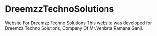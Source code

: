 # DreemzzTechnoSolutions
Website For Dreemzz Techno Solutions
This website was developed for Dreemzz Techno Solutions, Company Of Mr.Venkata Ramana Ganji.
